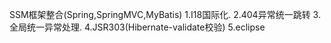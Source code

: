 SSM框架整合(Spring,SpringMVC,MyBatis)
1.I18国际化.
2.404异常统一跳转
3.全局统一异常处理.
4.JSR303(Hibernate-validate校验)
5.eclipse